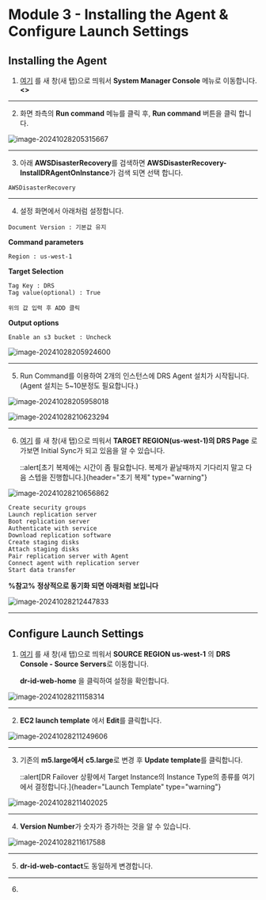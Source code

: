 # Module 3 - Installing the Agent & Configure Launch Settings



## Installing the Agent



1. [여기](https://us-west-2.console.aws.amazon.com/systems-manager/run-command/executing-commands?region=us-west-2) 를 새 창(새 탭)으로 띄워서 **System Manager Console** 메뉴로 이동합니다. **<<OREGON>>**



---

2. 화면 좌측의 **Run command**  메뉴를 클릭 후, **Run command** 버튼을 클릭 합니다.

![image-20241028205315667](images/image-20241028205315667.png)



---

3. 아래 **AWSDisasterRecovery**를 검색하면 **AWSDisasterRecovery-InstallDRAgentOnInstance**가 검색 되면 선택 합니다.

```
AWSDisasterRecovery
```



---

4. 설정 화면에서 아래처럼 설정합니다.

```
Document Version : 기본값 유지
```



**Command parameters**

```
Region : us-west-1
```



**Target Selection**

```
Tag Key : DRS
Tag value(optional) : True

위의 값 입력 후 ADD 클릭
```



**Output options**

```
Enable an s3 bucket : Uncheck
```



![image-20241028205924600](images/image-20241028205924600.png)



---

5. Run Command를 이용하여 2개의 인스턴스에 DRS Agent 설치가 시작됩니다. (Agent  설치는 5~10분정도 필요합니다.)

![image-20241028205958018](images/image-20241028205958018.png)

![image-20241028210623294](images/image-20241028210623294.png)



---

6. [여기](https://us-west-1.console.aws.amazon.com/drs/home?region=us-west-1#/sourceServers) 를 새 창(새 탭)으로 띄워서 **TARGET REGION(us-west-1)의 DRS Page** 로 가보면 Initial Sync가 되고 있음을 알 수 있습니다.

   ::alert[초기 복제에는 시간이 좀 필요합니다. 복제가 끝날때까지 기다리지 말고 다음 스텝을 진행합니다.]{header="초기 복제" type="warning"}

![image-20241028210656862](images/image-20241028210656862.png)



```
Create security groups
Launch replication server
Boot replication server
Authenticate with service
Download replication software
Create staging disks
Attach staging disks
Pair replication server with Agent
Connect agent with replication server
Start data transfer
```



**%참고%** **정상적으로 동기화 되면 아래처럼 보입니다**

![image-20241028212447833](images/image-20241028212447833.png)



---

## Configure Launch Settings

1. [여기](https://us-west-1.console.aws.amazon.com/drs/home?region=us-west-1#/sourceServers) 를 새 창(새 탭)으로 띄워서 **SOURCE REGION us-west-1** 의 **DRS Console - Source Servers**로 이동합니다.

   **dr-id-web-home** 을 클릭하여 설정을 확인합니다.

![image-20241028211158314](images/image-20241028211158314.png)

---

2. **EC2 launch template** 에서 **Edit**를 클릭합니다.

![image-20241028211249606](images/image-20241028211249606.png)



---

3. 기존의 **m5.large에서** **c5.large**로 변경 후 **Update template**를 클릭합니다.

   ::alert[DR Failover 상황에서 Target Instance의 Instance Type의 종류를 여기에서 결정합니다.]{header="Launch Template" type="warning"}

![image-20241028211402025](images/image-20241028211402025.png)



---

4. **Version Number**가 숫자가 증가하는 것을 알 수 있습니다.

![image-20241028211617588](images/image-20241028211617588.png)



---

5. **dr-id-web-contact**도 동일하게 변경합니다.



---

6. 





































